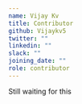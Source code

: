 ```yaml
---
name: Vijay Kv
title: Contributor
github: Vijaykv5
twitter: ""
linkedin: ""
slack: ""
joining_date: ""
role: contributor
---
```


Still waiting for this
